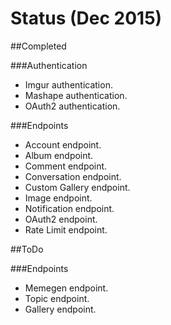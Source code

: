 # Status (Dec 2015)

##Completed

###Authentication
* Imgur authentication.
* Mashape authentication.
* OAuth2 authentication.

###Endpoints
* Account endpoint.
* Album endpoint.
* Comment endpoint.
* Conversation endpoint.
* Custom Gallery endpoint.
* Image endpoint.
* Notification endpoint.
* OAuth2 endpoint.
* Rate Limit endpoint.

##ToDo

###Endpoints
* Memegen endpoint.
* Topic endpoint.
* Gallery endpoint.